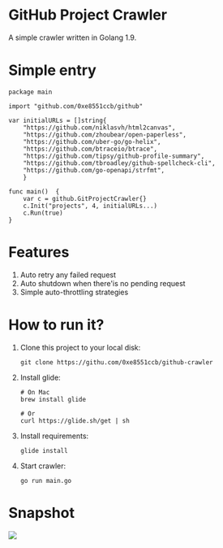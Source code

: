 GitHub Project Crawler
==========================

A simple crawler written in Golang 1.9.

# Simple entry

```
package main

import "github.com/0xe8551ccb/github"

var initialURLs = []string{
	"https://github.com/niklasvh/html2canvas",
	"https://github.com/zhoubear/open-paperless",
	"https://github.com/uber-go/go-helix",
	"https://github.com/btraceio/btrace",
	"https://github.com/tipsy/github-profile-summary",
	"https://github.com/tbroadley/github-spellcheck-cli",
	"https://github.com/go-openapi/strfmt",
	}

func main()  {
	var c = github.GitProjectCrawler{}
	c.Init("projects", 4, initialURLs...)
	c.Run(true)
}
```


# Features

1. Auto retry any failed request
2. Auto shutdown when there'is no pending request
3. Simple auto-throttling strategies

# How to run it?

1. Clone this project to your local disk:

    ```
    git clone https://githu.com/0xe8551ccb/github-crawler
    ```

2. Install glide:

    ```
    # On Mac
    brew install glide

    # Or
    curl https://glide.sh/get | sh
    ```

3. Install requirements:

    ```
    glide install
    ```

4. Start crawler:

    ```
    go run main.go
    ```

# Snapshot

![](http://blog.chriscabin.com/wp-content/uploads/2017/12/Snip20171223_17.png)